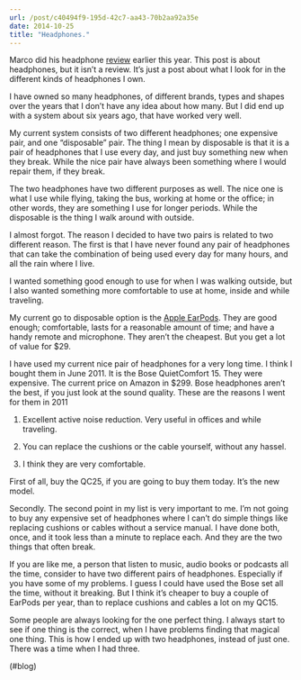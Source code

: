 ```yaml
---
url: /post/c40494f9-195d-42c7-aa43-70b2aa92a35e
date: 2014-10-25
title: "Headphones."
---
```


Marco did his headphone [review][1] earlier this year. This post is about headphones, but it isn&#8217;t a review. It&#8217;s just a post about what I look for in the different kinds of headphones I own.



I have owned so many headphones, of different brands, types and shapes over the years that I don&#8217;t have any idea about how many. But I did end up with a system about six years ago, that have worked very well.



My current system consists of two different headphones; one expensive pair, and one &#8220;disposable&#8221; pair. The thing I mean by disposable is that it is a pair of headphones that I use every day, and just buy something new when they break. While the nice pair have always been something where I would repair them, if they break.



The two headphones have two different purposes as well. The nice one is what I use while flying, taking the bus, working at home or the office; in other words, they are something I use for longer periods. While the disposable is the thing I walk around with outside.



I almost forgot. The reason I decided to have two pairs is related to two different reason. The first is that I have never found any pair of headphones that can take the combination of being used every day for many hours, and all the rain where I live.



I wanted something good enough to use for when I was walking outside, but I also wanted something more comfortable to use at home, inside and while traveling.



My current go to disposable option is the [Apple EarPods][2]. They are good enough; comfortable, lasts for a reasonable amount of time; and have a handy remote and microphone. They aren&#8217;t the cheapest. But you get a lot of value for $29.



I have used my current nice pair of headphones for a very long time. I think I bought them in June 2011. It is the Bose QuietComfort 15. They were expensive. The current price on Amazon in $299. Bose headphones aren&#8217;t the best, if you just look at the sound quality. These are the reasons I went for them in 2011



  1. Excellent active noise reduction. Very useful in offices and while traveling. 

  2. You can replace the cushions or the cable yourself, without any hassel. 

  3. I think they are very comfortable. 



First of all, buy the QC25, if you are going to buy them today. It&#8217;s the new model.



Secondly. The second point in my list is very important to me. I&#8217;m not going to buy any expensive set of headphones where I can&#8217;t do simple things like replacing cushions or cables without a service manual. I have done both, once, and it took less than a minute to replace each. And they are the two things that often break.



If you are like me, a person that listen to music, audio books or podcasts all the time, consider to have two different pairs of headphones. Especially if you have some of my problems. I guess I could have used the Bose set all the time, without it breaking. But I think it&#8217;s cheaper to buy a couple of EarPods per year, than to replace cushions and cables a lot on my QC15.



Some people are always looking for the one perfect thing. I always start to see if one thing is the correct, when I have problems finding that magical one thing. This is how I ended up with two headphones, instead of just one. There was a time when I had three.



(#blog)



 [1]: http://www.marco.org/headphones-closed-portable

 [2]: http://store.apple.com/us/product/MD827LL/A/apple-earpods-with-remote-and-mic